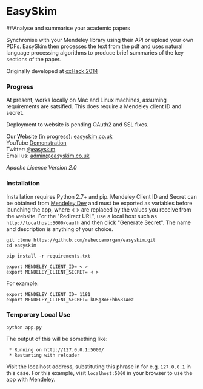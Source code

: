 EasySkim
========

##Analyse and summarise your academic papers

Synchronise with your Mendeley library using their API or upload your own PDFs. EasySkim then processes the text from the pdf and uses natural language processing algorithms to produce brief summaries of the key sections of the paper. 

Originally developed at [oxHack 2014](http://oxhack.co.uk/)

### Progress
At present, works locally on Mac and Linux machines, assuming requirements are satsified. This does require a Mendeley client ID and secret.

Deployment to website is pending OAuth2 and SSL fixes.

Our Website (in progress): [easyskim.co.uk](http://easyskim.co.uk) 
<br>
YouTube [Demonstration](https://www.youtube.com/watch?v=S7qVVjXWuCk&feature=youtu.be)
<br> 
Twitter: [@easyskim](https://twitter.com/easyskim)
<br>
Email us: [admin@easyskim.co.uk](mailto:admin@easyskim.co.uk)

<i>Apache Licence Version 2.0</i>


### Installation
Installation requires Python 2.7+ and pip. Mendeley Client ID and Secret can be obtained from [Mendeley Dev](http://dev.mendeley.com/) and must be exported as variables before launching the app, where < > are replaced by the values you receive from the website. For the "Redirect URL", use a local host such as ```http://localhost:5000/oauth``` and then click "Generate Secret". The name and description is anything of your choice.


```
git clone https://github.com/rebeccamorgan/easyskim.git
cd easyskim

pip install -r requirements.txt

export MENDELEY_CLIENT_ID= < >
export MENDELEY_CLIENT_SECRET= < >

```

For example:

```
export MENDELEY_CLIENT_ID= 1181
export MENDELEY_CLIENT_SECRET= kUSg3oEFhb58TAez

```


### Temporary Local Use

```
python app.py
```
The output of this will be something like:

```
 * Running on http://127.0.0.1:5000/
 * Restarting with reloader
 ```
 
Visit the localhost address, substituting this phrase in for e.g. ```127.0.0.1``` in this case. For this example, visit ```localhost:5000``` in your browser to use the app with Mendeley.
